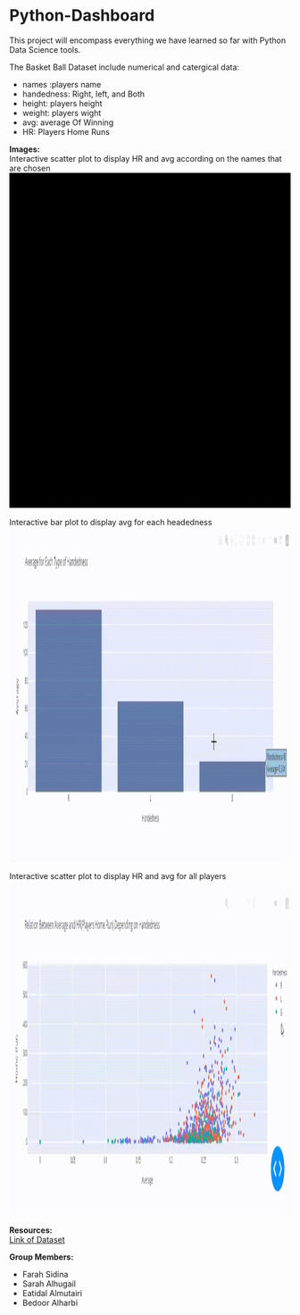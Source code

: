 # Python-Dashboard

This project will encompass everything we have learned so far with Python Data Science tools.

The Basket Ball Dataset include numerical and catergical data:
- names :players name
- handedness: Right, left, and Both
- height: players height
- weight: players wight
- avg: average Of Winning
- HR: Players Home Runs

**Images:**\
Interactive scatter plot to display HR and avg according on the names that are chosen
[<img width="900" height="600" src="gif1.gif">](C:\Users\LENOVO\Documents\GitHub\images\gif1)

Interactive bar plot to display avg for each headedness
[<img width="900" height="600" src="gif2.gif">](C:\Users\LENOVO\Documents\GitHub\images\gif2)

Interactive scatter plot to display HR and avg for all players
[<img width="900" height="600" src="gif3.gif">](C:\Users\LENOVO\Documents\GitHub\images\gif3)

**Resources:**\
[Link of Dataset](https://github.com/jtrob704/BaseballData-Tableau/blob/master/baseball_data.csv)

**Group Members:**
- Farah Sidina
- Sarah Alhugail
- Eatidal Almutairi
- Bedoor Alharbi
